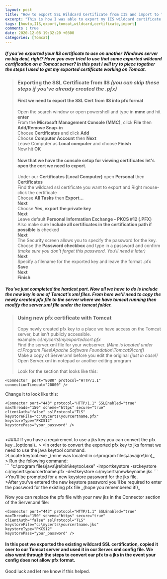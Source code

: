 ```yaml
---
layout: post
title: "How to export SSL Wildcard Certificate from IIS and import to Tomcat"
excerpt: "This is how I was able to export my IIS wildcard certificate and use it on Tomcat."
tags: [howto,IIS,export,tomcat,wildcard,certificate,import]
comments : true
date: 2020-12-08 19:32:20 +0300
categories: [Tomcat]
---
```


##### If you've exported your IIS certificate to use on another Windows server no big deal, right? Have you ever tried to use that same exported wildcard certification on a Tomcat server? In this post I will try to piece together the steps I used to get my exported certificate working on Tomcat. 


>### Exporting the SSL Certificate from IIS _(you can skip these steps if you've already created the .pfx)_
>
>#### First we need to export the SSL Cert from IIS into pfx format<br>
>Open the search window or open powershell and type in <b>mmc</b> and hit <b>enter</b><br>
>From the <b>Microsoft Management Console (MMC)</b>, click <b>File</b> then <b>Add/Remove Snap-in</b><br>
>Choose <b>Certificates</b> and click <b>Add</b><br>
>Choose <b>Computer Account</b> then <b>Next</b><br>
>Leave Computer as <b>Local computer</b> and choose <b>Finish</b><br>
>Now hit <b>OK</b>
>
>#### Now that we have the console setup for viewing certificates let's open the cert we need to export.<br>
>Under our <b>Certificates (Local Computer)</b> open <b>Personal</b> then <b>Certificates</b><br>
>Find the wildcard ssl certificate you want to export and Right mouse-click the certificate<br>
>Choose <b>All Tasks</b> then <b>Export...</b><br>
><b>Next</b><br>
>Choose <b>Yes, export the private key</b><br>
><b>Next</b><br>
>Leave default <b>Personal Information Exchange - PKCS #12 (.PFX)</b><br>
>Also make sure <b>Include all certificates in the certification path if possible</b> is checked<br>
><b>Next</b><br>
>The Security screen allows you to specify the password for the key.<br>
>Choose the <b>Password checkbox</b> and type in a password and confirm _(make sure you don't forget this password. You'll need it later)_<br>
><b>Next</b><br>
>Specify a filename for the exported key and leave the format .pfx<br>
><b>Save</b><br>
><b>Next</b><br>
><b>Finish</b><br>

##### You've just completed the hardest part. Now all we have to do is include the new key in one of Tomcat's xml files. From here we'll need to copy the newly created pfx file to the server where we have tomcat running then modify the server.xml file under the tomcat folder.

>### Using new pfx certificate with Tomcat
>
>Copy newly created pfx key to a place we have access on the Tomcat server, but isn't publicly accessible.<br>
>example: _c:\mycerts\myexportedcert.pfx_<br>
>Find the server.xml file for your webserver. _(Mine is located under c:\Program Files\Apache Software Foundation\Tomcat9\conf)_<br>
>Make a copy of Server.xml before you edit the original _(just in case!)_<br>
>Open Server.xml in notepad or another editing program<br>
><br>
Look for the section that looks like this:<br>
```
<Connector  port="8080" protocol="HTTP/1.1"
connectionTimeout="20000" />
```
Change it to look like this:<br>
```
<Connector port="443" protocol="HTTP/1.1" SSLEnabled="true"  
maxThreads="150" scheme="https" secure="true"  
clientAuth="false" sslProtocol="TLS"  
keystoreFile="c:\mycerts\yourcertname.pfx"  
keystoreType="PKCS12"  
keystorePass="your_password" />
```
<br>
>#### If you have a requirement to use a jks key you can convert the pfx key _(optional)_
>
>In order to convert the exported pfx key to jks format we need to use the java keytool command.<br>
>Locate keytool.exe _(mine was located in c:\program files\Java\jre\bin)_ <br>
>
Run the following command:<br>
```
"c:\program files\java\jre\bin\keytool.exe" -importkeystore -srckeystore c:\mycerts\yourcertname.pfx -destkeystore c:\mycerts\newkeyname.jks
```
<br>
>You'll be prompted for a new keystore password for the jks file.<br>
>After you've entered the new keystore password you'll be required to enter the password for the existing pfx file _(hope you remembered it!)_

Now you can replace the pfx file with your new jks in the Connector section of the Server.xml file:<br>
```
<Connector port="443" protocol="HTTP/1.1" SSLEnabled="true"  
maxThreads="150" scheme="https" secure="true"  
clientAuth="false" sslProtocol="TLS"  
keystoreFile="c:\mycerts\yourcertname.jks"  
keystoreType="PKCS12"  
keystorePass="your_password" />
```

#### In this post we exported the existing wildcard SSL certification, copied it over to our Tomcat server and used it in our Server.xml config file. We also went through the steps to convert our pfx to a jks in the event your config does not allow pfx format.

Good luck and let me know if this helped.
 





